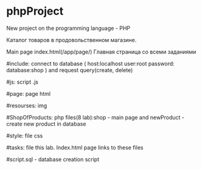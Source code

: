 # phpProject
New project on the programming language - PHP 

Каталог товаров в продовольственном магазине.

Main page index.html(/app/page/) Главная страница со всеми заданиями

#include: connect to database (
host:localhost
user:root
password:
database:shop
) 
and request query(create, delete)

#js: script .js

#page: page html

#resourses: img

#ShopOfProducts: php files(8 lab):shop - main page and newProduct - create new product in database

#style: file css

#tasks: file this lab. Index.html page links to these files

#script.sql - database creation script
